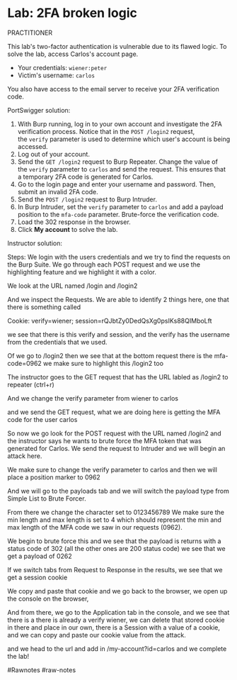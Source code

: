 
# Lab: 2FA broken logic

PRACTITIONER

This lab's two-factor authentication is vulnerable due to its flawed logic. To solve the lab, access Carlos's account page.

- Your credentials: `wiener:peter`
- Victim's username: `carlos`

You also have access to the email server to receive your 2FA verification code.

PortSwigger solution:
1. With Burp running, log in to your own account and investigate the 2FA verification process. Notice that in the `POST /login2` request, the `verify` parameter is used to determine which user's account is being accessed.
2. Log out of your account.
3. Send the `GET /login2` request to Burp Repeater. Change the value of the `verify` parameter to `carlos` and send the request. This ensures that a temporary 2FA code is generated for Carlos.
4. Go to the login page and enter your username and password. Then, submit an invalid 2FA code.
5. Send the `POST /login2` request to Burp Intruder.
6. In Burp Intruder, set the `verify` parameter to `carlos` and add a payload position to the `mfa-code` parameter. Brute-force the verification code.
7. Load the 302 response in the browser.
8. Click **My account** to solve the lab.
   
Instructor solution:

Steps:
We login with the users credentials and we try to find the requests on the Burp Suite.
We go through each POST request and we use the highlighting feature and we highlight it with a color.

We look at the URL named /login and /login2

And we inspect the Requests. We are able to identify 2 things here, one that there is something called

Cookie: verify=wiener; session=rQJbtZy0DedQsXg0psIKs88QIMboLft 

we see that there is this verify and session, and the verify has the username from the credentials that we used. 

Of we go to /login2 then we see that at the bottom request there is the mfa-code=0962
we make sure to highlight this /login2 too

The instructor goes to the GET request that has the URL labled as  /login2 to repeater (ctrl+r)

And we change the verify parameter from wiener to carlos

and we send the GET request, what we are doing here is getting the MFA code for the user carlos

So now we go look for the POST request with the URL named /login2 and the instructor says he wants to brute force the MFA token that was generated for Carlos. We send the request to Intruder and we will begin an attack here.

We make sure to change the verify parameter to carlos and then we will place a position marker to 0962

And we will go to the payloads tab and we will switch the payload type from Simple List to Brute Forcer.

From there we change the character set to 0123456789
We make sure the min length and max length is set to 4 which should represent the min and max length of the MFA code we saw in our requests (0962).

We begin to brute force this and we see that the payload is returns with a status code of 302 (all the other ones are 200 status code) we see that we get a payload of 0262

If we switch tabs from Request to Response in the results, we see that we get a session cookie

We copy and paste that cookie and we go back to the browser, we open up the console on the browser, 

And from there, we go to the Application tab in the console, and we see that there is a there is already a verify wiener, we can delete that stored cookie in there and place in our own, there is a Session with a value of a cookie, and we can copy and paste our cookie value from the attack.

and we head to the url and add in /my-account?id=carlos and we complete the lab!

#Rawnotes #raw-notes 